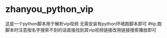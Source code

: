 # zhanyou_python_vip
这是一个python脚本用于解析vip视频
无需安装有python环境跑脚本即可
#tip:跑脚本时注意按名字搜索不到的话直接找到其vip视频链接改用链接搜索播放即可
